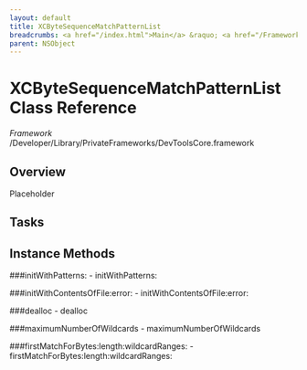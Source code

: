 ```yaml
---
layout: default
title: XCByteSequenceMatchPatternList
breadcrumbs: <a href="/index.html">Main</a> &raquo; <a href="/Frameworks.html">Framework</a> &raquo; <a href="/Frameworks/DevToolsCore.html">DevToolsCore</a> &raquo; XCByteSequenceMatchPatternList
parent: NSObject 
---
```

# XCByteSequenceMatchPatternList Class Reference

*Framework* /Developer/Library/PrivateFrameworks/DevToolsCore.framework

## Overview

Placeholder

## Tasks

## Instance Methods

<a name="-initWithPatterns:"></a>
###initWithPatterns:
    - initWithPatterns:

<a name="-initWithContentsOfFile:error:"></a>
###initWithContentsOfFile:error:
    - initWithContentsOfFile:error:

<a name="-dealloc"></a>
###dealloc
    - dealloc

<a name="-maximumNumberOfWildcards"></a>
###maximumNumberOfWildcards
    - maximumNumberOfWildcards

<a name="-firstMatchForBytes:length:wildcardRanges:"></a>
###firstMatchForBytes:length:wildcardRanges:
    - firstMatchForBytes:length:wildcardRanges:

